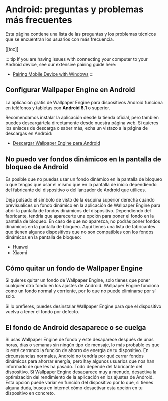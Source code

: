 # Android: preguntas y problemas más frecuentes

Esta página contiene una lista de las preguntas y los problemas técnicos que se encuentran los usuarios con más frecuencia.

[[toc]]

::: tip
If you are having issues with connecting your computer to your Android device, see our extensive pairing guide here:

* [Pairing Mobile Device with Windows](/mobile/pairing.html)
:::

## Configurar Wallpaper Engine en Android

La aplicación gratis de Wallpaper Engine para dispositivos Android funciona en teléfonos y tabletas con **Android 8.1** o superior.

Recomendamos instalar la aplicación desde la tienda oficial, pero también puedes descargártela directamente desde nuestra página web. Si quieres los enlaces de descarga o saber más, echa un vistazo a la página de descargas en Android:

* [Descargar Wallpaper Engine para Android](https://www.wallpaperengine.io/android/)

## No puedo ver fondos dinámicos en la pantalla de bloqueo de Android

Es posible que no puedas usar un fondo dinámico en la pantalla de bloqueo o que tengas que usar el mismo que en la pantalla de inicio dependiendo del fabricante del dispositivo o del lanzador de Android que utilices.

Deja pulsado el símbolo de visto de la esquina superior derecha cuando previsualices un fondo dinámico en la aplicación de Wallpaper Engine para abrir la pantalla de fondos dinámicos del dispositivo. Dependiendo del fabricante, tendría que aparecerte una opción para poner el fondo en la pantalla de bloqueo. En caso de que no aparezca, no podrás poner fondos dinámicos en la pantalla de bloqueo. Aquí tienes una lista de fabricantes que tienen algunos dispositivos que no son compatibles con los fondos dinámicos en la pantalla de bloqueo:

* Huawei
* Xiaomi

## Cómo quitar un fondo de Wallpaper Engine

Si quieres quitar un fondo de Wallpaper Engine, solo tienes que poner cualquier otro fondo en los ajustes de Android. Wallpaper Engine funciona como un fondo normal y corriente, por lo que no puede eliminarse por sí solo.

Si lo prefieres, puedes desinstalar Wallpaper Engine para que el dispositivo vuelva a tener el fondo por defecto.

## El fondo de Android desaparece o se cuelga

Si usas Wallpaper Engine de fondo y este desaparece después de unas horas, días o semanas sin ningún tipo de mensaje, lo más probable es que lo esté cerrando la función de ahorro de energía de tu dispositivo. En circunstancias normales, Android no tendría por qué cerrar fondos dinámicos para ahorrar energía, pero hay algunos usuarios que nos han informado de que les ha pasado. Todo depende del fabricante del dispositivo. Si Wallpaper Engine desaparece muy a menudo, desactiva la optimización del rendimiento de la aplicación en los ajustes de Android. Esta opción puede variar en función del dispositivo por lo que, si tienes alguna duda, busca en internet cómo desactivar esta opción en tu dispositivo en concreto.